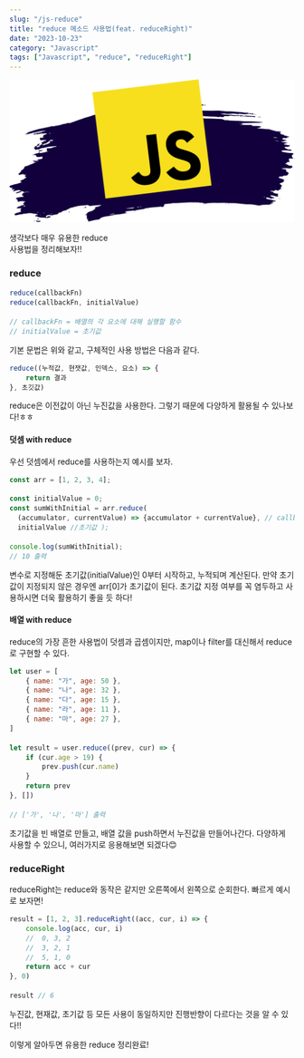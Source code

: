 ```yaml
---
slug: "/js-reduce"
title: "reduce 메소드 사용법(feat. reduceRight)"
date: "2023-10-23"
category: "Javascript"
tags: ["Javascript", "reduce", "reduceRight"]
---
```


<img src="../images/assets/js.png" alt=""/>

생각보다 매우 유용한 reduce  
사용법을 정리해보자!!

### reduce

```javascript
reduce(callbackFn)
reduce(callbackFn, initialValue)

// callbackFn = 배열의 각 요소에 대해 실행할 함수
// initialValue = 초기값
```

기본 문법은 위와 같고, 구체적인 사용 방법은 다음과 같다.

```javascript
reduce((누적값, 현잿값, 인덱스, 요소) => {
    return 결과
}, 초깃값)
```

reduce은 이전값이 아닌 누진값을 사용한다. 그렇기 때문에 다양하게 활용될 수 있나보다!ㅎㅎ

#### 덧셈 with reduce

우선 덧셈에서 reduce를 사용하는지 예시를 보자.

```javascript
const arr = [1, 2, 3, 4];

const initialValue = 0;
const sumWithInitial = arr.reduce(
  (accumulator, currentValue) => {accumulator + currentValue}, // callbackFn
  initialValue //초기값 );

console.log(sumWithInitial);
// 10 출력
```

변수로 지정해둔 초기값(initialValue)인 0부터 시작하고, 누적되며 계산된다.
만약 초기값이 지정되지 않은 경우엔 arr[0]가 초기값이 된다.
초기값 지정 여부를 꼭 염두하고 사용하시면 더욱 활용하기 좋을 듯 하다!

#### 배열 with reduce

reduce의 가장 흔한 사용법이 덧셈과 곱셈이지만,
map이나 filter를 대신해서 reduce로 구현할 수 있다.

```javascript
let user = [
    { name: "가", age: 50 },
    { name: "나", age: 32 },
    { name: "다", age: 15 },
    { name: "라", age: 11 },
    { name: "마", age: 27 },
]

let result = user.reduce((prev, cur) => {
    if (cur.age > 19) {
        prev.push(cur.name)
    }
    return prev
}, [])

// ['가', '나', '마'] 출력
```

초기값을 빈 배열로 만들고, 배열 값을 push하면서 누진값을 만들어나간다.
다양하게 사용할 수 있으니, 여러가지로 응용해보면 되겠다😊

### reduceRight

reduceRight는 reduce와 동작은 같지만 오른쪽에서 왼쪽으로 순회한다.
빠르게 예시로 보자면!

```javascript
result = [1, 2, 3].reduceRight((acc, cur, i) => {
    console.log(acc, cur, i)
    //  0, 3, 2
    //  3, 2, 1
    //  5, 1, 0
    return acc + cur
}, 0)

result // 6
```

누진값, 현재값, 초기값 등 모든 사용이 동일하지만
진행반향이 다르다는 것을 알 수 있다!!

이렇게 알아두면 유용한 reduce 정리완료!
